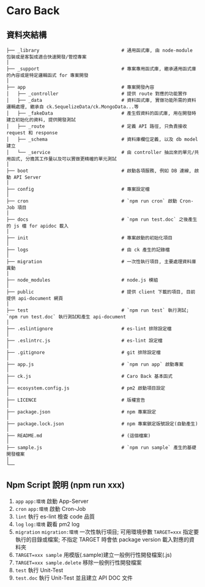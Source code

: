 # Caro Back

## 資料夾結構
```
├── _library                              # 通用函式庫, 由 node-module 包裝或是客製成適合快速開發/管控專案
│
├── _support                              # 專案專用函式庫, 繼承通用函式庫的內容或是特定邏輯函式 for 專案開發
│
├── app                                   # 專案開發內容
│   ├── _controller                       # 提供 route 對應的功能實作
│   ├── _data                             # 資料函式庫, 實做功能所需的資料邏輯處理, 繼承自 ck.SequelizeData/ck.MongoData...等
│   ├── _fakeData                         # 產生假資料的函式庫, 用在開發時建立初始化的資料, 提供開發測試
│   ├── _route                            # 定義 API 路徑, 只負責接收 request 和 response
│   ├── _schema                           # 資料庫欄位定義, 以及 db model 建立
│   └── _service                          # 由 controller 抽出來的單元/共用函式, 分擔其工作量以及可以實做更精確的單元測試
│
├── boot                                  # 啟動各項服務, 例如 DB 連線, 啟動 API Server
│
├── config                                # 專案設定檔
│
├── cron                                  # `npm run cron` 啟動 Cron-Job 項目
│
├── docs                                  # `npm run test.doc` 之後產生的 js 檔 for apidoc 載入
│
├── init                                  # 專案啟動的初始化項目
│
├── logs                                  # 由 ck 產生的記錄檔
│
├── migration                             # 一次性執行項目, 主要處理資料庫異動
│
├── node_modules                          # node.js 模組
│
├── public                                # 提供 client 下載的項目, 目前提供 api-document 網頁
│
├── test                                  # `npm run test` 執行測試; `npm run test.doc` 執行測試和產生 api-document
│
├── .eslintignore                         # es-lint 排除設定檔
│
├── .eslintrc.js                          # es-lint 設定檔
│
├── .gitignore                            # git 排除設定檔
│
├── app.js                                # `npm run app` 啟動專案
│
├── ck.js                                 # Caro Back 基本函式
│
├── ecosystem.config.js                   # pm2 啟動項目設定
│
├── LICENCE                               # 版權宣告
│
├── package.json                          # npm 專案設定
│
├── package.lock.json                     # npm 專案鎖定版號設定(自動產生)
│
├── README.md                             # (這個檔案)
│
├── sample.js                             # `npm run sample` 產生的基礎開發檔案
│
└──
```

## Npm Script 說明 (npm run xxx)
1. `app` `app:環境` 啟動 App-Server
2. `cron` `app:環境` 啟動 Cron-Job
3. `lint` 執行 es-lint 檢查 code 品質
4. `log` `log:環境` 觀看 pm2 log
5. `migration` `migration:環境` 一次性執行項目; 可用環境參數 `TARGET=xxx` 指定要執行的目錄或檔案;
不指定 TARGET 時會依 package version 載入對應的資料夾
6. `TARGET=xxx sample` 用模版(.sample)建立一般例行性開發檔案(.js)
6. `TARGET=xxx sample.delete` 移除一般例行性開發檔案
7. `test` 執行 Unit-Test
8. `test.doc` 執行 Unit-Test 並且建立 API DOC 文件